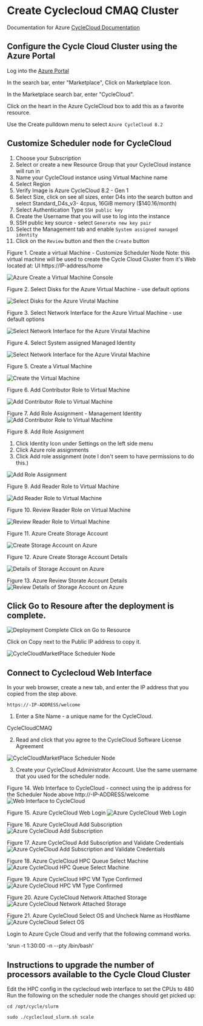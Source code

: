 # Create Cyclecloud CMAQ Cluster

Documentation for Azure
<a href="https://docs.microsoft.com/en-us/azure/cyclecloud/?view=cyclecloud-8">CycleCloud Documentation</a>

## Configure the Cycle Cloud Cluster using the Azure Portal

Log into the [Azure Portal](https://ms.portal.azure.com/)

In the search bar, enter "Marketplace", Click on Marketplace Icon.

In the Marketplace search bar, enter "CycleCloud".

Click on the heart in the Azure CycleCloud box to add this as a favorite resource.

Use the Create pulldown menu to select `Azure CycleCloud 8.2` 

## Customize Scheduler node for CycleCloud

1. Choose your Subscription
2. Select or create a new Resource Group that your CycleCloud instance will run in
3. Name your CycleCloud instance using Virtual Machine name 
4. Select Region
5. Verify Image is Azure CycleCloud 8.2 - Gen 1
6. Select Size, click on see all sizes, enter D4s into the search button and select Standard_D4s_v3- 4cpus, 16GiB memory ($140.16/month)
7. Select Authentication Type `SSH public key`
5. Create the Username that you will use to log into the instance
6. SSH public key source - select `Generate new key pair`
7. Select the Management tab and enable `System assigned managed identity`
8. Click on the `Review` button and then the `Create` button




Figure 1. Create a virtual Machine - Customize Scheduler Node 
Note: this virtual machine will be used to create the Cycle Cloud Cluster from it's Web located at: UI https://IP-address/home

![Azure Create a Virtual Machine Console](../../azure_web_interface_images/Create_Virtual_Machine.png)

Figure 2. Select Disks for the Azure Virtual Machine - use default options

![Select Disks for the Azure Virutal Machine](../../azure_web_interface_images/Create_VM_Select_DIsks.png)

Figure 3. Select Network Interface for the Azure Virtual Machine - use default options

![Select Network Interface for the Azure Virutal Machine](../../azure_web_interface_images/Create_VM_Select_Network_Interface.png)

Figure 4. Select System assigned Managed Identity

![Select Network Interface for the Azure Virutal Machine](../../azure_web_interface_images/Create_VM_Management_Identity.png)


Figure 5. Create a Virtual Machine

![Create the Virtual Machine](../../azure_web_interface_images/Create_VM.png)


Figure 6. Add Contributor Role to Virtual Machine

![Add Contributor Role to Virtual Machine](../../azure_web_interface_images/VM_Add_Role_Assignment_Contributor.png)

Figure 7. Add Role Assignment - Management Identity
![Add Contributor Role to Virtual Machine](../../azure_web_interface_images/VM_Add_Role_Assignment_Members_Managed_Identity.png)

Figure 8. Add Role Assignment

1. Click Identity Icon under Settings on the left side menu 
2. Click Azure role assignments
3. Click Add role assignment  (note I don't seem to have permissions to do this.)

![Add Role Assignment](../../azure_web_interface_images/VM_Add_Role_Assignment.png)

Figure 9. Add Reader Role to Virtual Machine

![Add Reader Role to Virtual Machine](../../azure_web_interface_images/VM_Add_Role_Assignment_Reader.png)

Figure 10. Review Reader Role on Virtual Machine

![Review Reader Role to Virtual Machine](../../azure_web_interface_images/VM_Add_Role_Assignment_Reader_Review.png)

Figure 11. Azure Create Storage Account

![Create Storage Account on Azure](../../azure_web_interface_images/Azure_Create_Storage_Account.png)

Figure 12. Azure Create Storage Account Details

![Details of Storage Account on Azure](../../azure_web_interface_images/Azure_Create_A_Storage_Account_details.png)

Figure 13. Azure Review Storate Account Details
![Review Details of Storage Account on Azure](../../azure_web_interface_images/Azure_Create_A_Storage_Account_Review+create.png)

## Click Go to Resoure after the deployment is complete.
![Deployment Complete Click on Go to Resource](../../azure_web_interface_images/Azure_Deployment_Complete.png)

Click on Copy next to the Public IP address to copy it.

![CycleCloudMarketPlace Scheduler Node](../../azure_web_interface_images/Azure_CycleCloud_Virtual_Machine.png)

## Connect to Cyclecloud Web Interface

In your web browser, create a new tab, and enter the IP address that you copied from the step above.

`https://-IP-ADDRESS/welcome`

1. Enter a Site Name - a unique name for the CycleCloud.

CycleCloudCMAQ

2. Read and click that you agree to the CycleCloud Software License Agreement

![CycleCloudMarketPlace Scheduler Node](../../azure_web_interface_images/Azure_CycleCloud_Step2.png)

3. Create your CycleCloud Administrator Account. Use the same username that you used for the scheduler node. 

Figure 14. Web Interface to CycleCloud - connect using the ip address for the Scheduler Node above http://-IP-ADDRESS/welcome
![Web Interface to CycleCloud](../../azure_web_interface_images/Cyclecloud-ea_Virtual_Machine.png)

Figure 15. Azure CycleCloud Web Login
![Azure CycleCloud Web Login](../../azure_web_interface_images/Azure_CycleCloud_Web_Login.png)

Figure 16. Azure CycleCloud Add Subscription
![Azure CycleCloud Add Subscription](../../azure_web_interface_images/Azure_CycleCloud_Add_Subscription.png)

Figure 17. Azure CycleCloud Add Subscription and Validate Credentials
![Azure CycleCloud Add Subscription and Validate Credentials](../../azure_web_interface_images/Azure_CycleCloud_Add_Subscription_Validate_Credentials.png)

Figure 18. 
Azure CycleCloud HPC Queue Select Machine
![Azure CycleCloud HPC Queue Select Machine](../../azure_web_interface_images/Azure_CycleCloud_Select_A_Machine_Type_HC44rs.png)

Figure 19. 
Azure CycleCloud HPC VM Type Confirmed
![Azure CycleCloud HPC VM Type Confirmed](../../azure_web_interface_images/Azure_CycleCloud_HPC_VM_TYPE_HC44rs.png)

Figure 20.
Azure CycleCloud Network Attached Storage
![Azure CycleCloud Network Attached Storage](../../azure_web_interface_images/Azure_CycleCloud_Network_Attached_Storage.png)

Figure 21.
Azure CycleCloud Select OS and Uncheck Name as HostName
![Azure CycleCloud Select OS](../../azure_web_interface_images/Azure_CycleCloud_Advanced_Settings_Choose_OS.png)

Login to Azure Cycle Cloud and verify that the following command works.

'srun -t 1:30:00  -n --pty /bin/bash'

## Instructions to upgrade the number of processors available to the Cycle Cloud Cluster

Edit the HPC config in the cyclecloud web interface to set the CPUs to 480 
Run the following on the scheduler node the changes should get picked up:

`cd /opt/cycle/slurm`

`sudo ./cyclecloud_slurm.sh scale`
